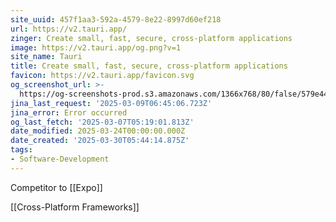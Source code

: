 ```yaml
---
site_uuid: 457f1aa3-592a-4579-8e22-8997d60ef218
url: https://v2.tauri.app/
zinger: Create small, fast, secure, cross-platform applications
image: https://v2.tauri.app/og.png?v=1
site_name: Tauri
title: Create small, fast, secure, cross-platform applications
favicon: https://v2.tauri.app/favicon.svg
og_screenshot_url: >-
  https://og-screenshots-prod.s3.amazonaws.com/1366x768/80/false/579e44e7f6d0db29bf9c15cfb9a78fda95b385b6895efd1fc866419322202fc1.jpeg
jina_last_request: '2025-03-09T06:45:06.723Z'
jina_error: Error occurred
og_last_fetch: '2025-03-07T05:19:01.813Z'
date_modified: 2025-03-24T00:00:00.000Z
date_created: '2025-03-30T05:44:14.875Z'
tags:
- Software-Development
---
```










Competitor to [[Expo]]

[[Cross-Platform Frameworks]]
